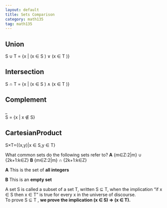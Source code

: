 ```yaml
---
layout: default
title: Sets Comparison
category: math135
tag: math135
---
```


## Union  
S ∪ T = {x | (x ∈ S ) ∨ (x ∈ T )}  
## Intersection  
S ∩ T = {x | (x ∈ S ) ∧ (x ∈ T )}  
## Complement  
_  
S = {x | x ∉ S}

## CartesianProduct
S×T={(x,y)|x ∈ S,y ∈ T}

What common sets do the following sets refer to?
**A** {m∈Z:2|m} ∪ {2k+1:k∈Z}
**B** {m∈Z:2|m} ∩ {2k+1:k∈Z}

**A** This is the set of **all integers**

**B** This is an **empty set**

A set S is called a subset of a set T, written S ⊆ T, when the implication “if x ∈ S then x ∈ T” is true for every x in the universe of discourse.  
To prove S ⊆ T , **we prove the implication (x ∈ S) => (x ∈ T).**
